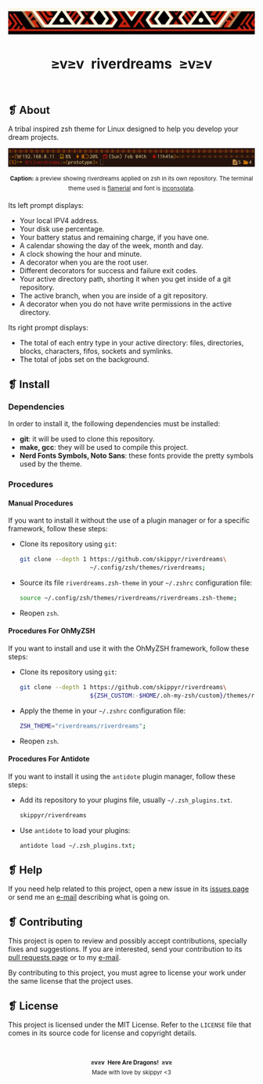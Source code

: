 <p align="center">
  <img alt="" src="imgs/ornament.webp" />
</p>
<h1 align="center">≥v≥v&ensp;riverdreams&ensp;≥v≥v</h1>
<p align="center">
  <img alt="" src="https://img.shields.io/github/license/skippyr/riverdreams?style=plastic&label=%E2%89%A5%20license&labelColor=%2324130e&color=%23b8150d" />
  &nbsp;
  <img alt="" src="https://img.shields.io/github/v/tag/skippyr/riverdreams?style=plastic&label=%E2%89%A5%20tag&labelColor=%2324130e&color=%23b8150d" />
  &nbsp;
  <img alt="" src="https://img.shields.io/github/commit-activity/t/skippyr/riverdreams?style=plastic&label=%E2%89%A5%20commits&labelColor=%2324130e&color=%23b8150d" />
  &nbsp;
  <img alt="" src="https://img.shields.io/github/stars/skippyr/riverdreams?style=plastic&label=%E2%89%A5%20stars&labelColor=%2324130e&color=%23b8150d" />
</p>
<h2>❡ About</h2>
<p>A tribal inspired zsh theme for Linux designed to help you develop your dream projects.</p>
<p align="center">
  <img alt="" src="imgs/preview.webp" />
  <p align="center"><sup><strong>Caption:</strong> a preview showing riverdreams applied on zsh in its own repository. The terminal theme used is <a href="https://github.com/skippyr/flamerial">flamerial</a> and font is <a href="https://fonts.google.com/specimen/Inconsolata">inconsolata</a>.</sup></p>
</p>
<p>Its left prompt displays:</p>
<ul>
  <li>Your local IPV4 address.</li>
  <li>Your disk use percentage.</li>
  <li>Your battery status and remaining charge, if you have one.</li>
  <li>A calendar showing the day of the week, month and day.</li>
  <li>A clock showing the hour and minute.</li>
  <li>A decorator when you are the root user.</li>
  <li>Different decorators for success and failure exit codes.</li>
  <li>Your active directory path, shorting it when you get inside of a git repository.</li>
  <li>The active branch, when you are inside of a git repository.</li>
  <li>A decorator when you do not have write permissions in the active directory.</li>
</ul>
<p>Its right prompt displays:</p>
<ul>
  <li>The total of each entry type in your active directory: files, directories, blocks, characters, fifos, sockets and symlinks.</li>
  <li>The total of jobs set on the background.</li>
</ul>
<h2>❡ Install</h2>
<h3>Dependencies</h3>
<p>In order to install it, the following dependencies must be installed:</p>
<ul>
  <li><strong>git</strong>: it will be used to clone this repository.</li>
  <li><strong>make, gcc</strong>: they will be used to compile this project.</li>
  <li><strong>Nerd Fonts Symbols, Noto Sans</strong>: these fonts provide the pretty symbols used by the theme.</li>
</ul>
<h3>Procedures</h3>
<h4>Manual Procedures</h4>
<p>If you want to install it without the use of a plugin manager or for a specific framework, follow these steps:</p>
<ul>
  <li>Clone its repository using <code>git</code>:</li>

```sh
git clone --depth 1 https://github.com/skippyr/riverdreams\
                    ~/.config/zsh/themes/riverdreams;
```

  <li>Source its file <code>riverdreams.zsh-theme</code> in your <code>~/.zshrc</code> configuration file:</li>

```sh
source ~/.config/zsh/themes/riverdreams/riverdreams.zsh-theme;
```

  <li>Reopen <code>zsh</code>.</li>
</ul>
<h4>Procedures For OhMyZSH</h4>
<p>If you want to install and use it with the OhMyZSH framework, follow these steps:
<ul>
  <li>Clone its repository using <code>git</code>:</li>

```sh
git clone --depth 1 https://github.com/skippyr/riverdreams\
                    ${ZSH_CUSTOM:-$HOME/.oh-my-zsh/custom}/themes/riverdreams;
```

  <li>Apply the theme in your <code>~/.zshrc</code> configuration file:</li>

```sh
ZSH_THEME="riverdreams/riverdreams";
```

  <li>Reopen <code>zsh</code>.</li>
</ul>
<h4>Procedures For Antidote</h4>
<p>If you want to install it using the <code>antidote</code> plugin manager, follow these steps:</p>
<ul>
  <li>Add its repository to your plugins file, usually <code>~/.zsh_plugins.txt</code>.</li>

```sh
skippyr/riverdreams
```

  <li>Use <code>antidote</code> to load your plugins:</li>

```sh
antidote load ~/.zsh_plugins.txt;
```

</ul>
<h2>❡ Help</h2>
<p>If you need help related to this project, open a new issue in its <a href="https://github.com/skippyr/riverdreams/issues">issues page</a> or send me an <a href="mailto:skippyr.developer@gmail.com">e-mail</a> describing what is going on.</p>
<h2>❡ Contributing</h2>
<p>This project is open to review and possibly accept contributions, specially fixes and suggestions. If you are interested, send your contribution to its <a href="https://github.com/skippyr/riverdreams/pulls">pull requests page</a> or to my <a href="mailto:skippyr.developer@gmail.com">e-mail</a>.</p>
<a>By contributing to this project, you must agree to license your work under the same license that the project uses.</a>
<h2>❡ License</h2>
<p>This project is licensed under the MIT License. Refer to the <code>LICENSE</code> file that comes in its source code for license and copyright details.</p>
&ensp;
<p align="center"><sup><strong>≥v≥v&ensp;Here Are Dragons!&ensp;≥v≥</strong><br />Made with love by skippyr <3</sup></p>